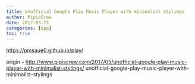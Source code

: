 ```yaml
---
title: Unofficial Google Play Music Player with minimalist stylings
author: PipisCrew
date: 2017-05-25
categories: [app]
toc: true
---
```


https://pmsaue0.github.io/play/

origin - http://www.pipiscrew.com/2017/05/unofficial-google-play-music-player-with-minimalist-stylings/ unofficial-google-play-music-player-with-minimalist-stylings